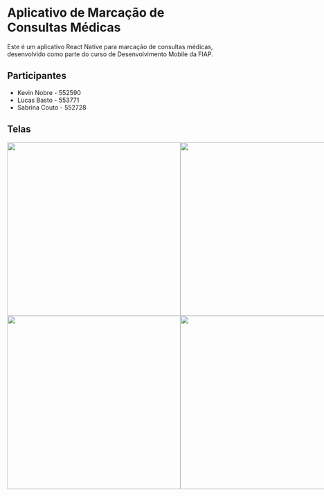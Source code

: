 # Aplicativo de Marcação de Consultas Médicas

Este é um aplicativo React Native para marcação de consultas médicas, desenvolvido como parte do curso de Desenvolvimento Mobile da FIAP.

## Participantes
 * Kevin Nobre - 552590
 * Lucas Basto - 553771
 * Sabrina Couto - 552728

## Telas

<div style="display: flex; justify-content: space-between;">

  <div style="flex: 1; align-items: center;">
    <img src="https://github.com/user-attachments/assets/a9e6b1cc-aeea-453e-94ec-a4a17c12bbb8" height="400">
    <img src="https://github.com/user-attachments/assets/71681657-f199-4b24-bf8c-f2ed2049fb75" height="400">
  
</div>

  <div style="flex: 1; align-items: center;">
  <img src="https://github.com/user-attachments/assets/98296645-1f37-4691-9da7-6571b656495a" height="400">
    <img src="https://github.com/user-attachments/assets/555c292d-b969-4d3d-9c42-2210eb7b52da" height="400">
      
</div>


## Funcionalidades Implementadas

- Lista de consultas agendadas
- Formulário de agendamento com seleção de data/hora
- Lista de médicos especialistas
- Persistência de dados com AsyncStorage
- Interface moderna e responsiva
- Navegação entre telas

## Tecnologias Utilizadas

- React Native
- TypeScript
- Styled Components
- React Navigation
- AsyncStorage
- React Native Elements
- DateTimePicker

## Como Executar o Projeto

1. Clone o repositório
2. Instale as dependências:
```bash
npm install
```

3. Execute o projeto:
```bash
npx expo start
```

4. Use o aplicativo Expo Go no seu dispositivo móvel para escanear o QR Code ou execute em um emulador.

## Estrutura do Projeto

```
src/
  ├── components/     # Componentes reutilizáveis
  ├── screens/       # Telas do aplicativo
  ├── routes/        # Configuração de navegação
  ├── styles/        # Estilos e tema
  ├── types/         # Definições de tipos TypeScript
  └── services/      # Serviços e integrações
```

## Próximos Passos

- Implementar autenticação de usuário
- Adicionar notificações de lembretes
- Integrar com uma API de backend
- Melhorar a validação de formulários
- Adicionar testes automatizados

## Contribuição

1. Faça um fork do projeto
2. Crie uma branch para sua feature (`git checkout -b feature/AmazingFeature`)
3. Commit suas mudanças (`git commit -m 'Add some AmazingFeature'`)
4. Push para a branch (`git push origin feature/AmazingFeature`)
5. Abra um Pull Request

## Licença

Este projeto está sob a licença MIT. Veja o arquivo [LICENSE](LICENSE) para mais detalhes. 
